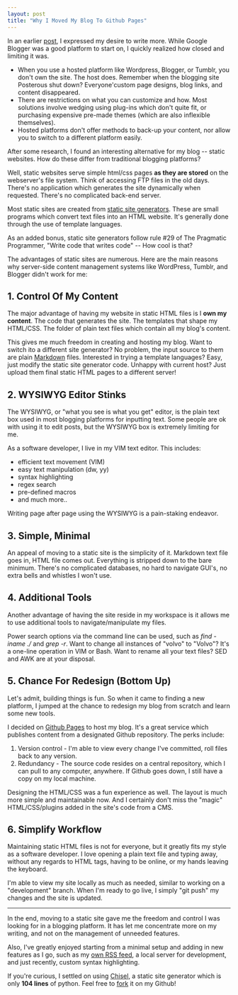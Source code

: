 ```yaml
---
layout: post
title: "Why I Moved My Blog To Github Pages"
---
```


In an earlier [post][1], I expressed my desire to write more. While Google Blogger was a good platform to start on, I quickly realized how closed and limiting it was.

*  When you use a hosted platform like Wordpress, Blogger, or Tumblr, you don't own the site. The host does. Remember when the blogging site Posterous shut down? Everyone'custom page designs, blog links, and content disappeared.
* There are restrictions on what you can customize and how. Most solutions involve wedging using plug-ins which don't quite fit, or purchasing expensive pre-made themes (which are also inflexible themselves).
* Hosted platforms don't offer methods to back-up your content, nor allow you to switch to a different platform easily.

After some research, I found an interesting alternative for my blog -- static websites. How do these differ from traditional blogging platforms?

Well, static websites serve simple html/css pages **as they are stored** on the webserver's file system. Think of accessing FTP files in the old days. There's no application which generates the site dynamically when requested. There's no complicated back-end server.

Most static sites are created from [static site generators][3]. These are small programs which convert text files into an HTML website. It's generally done through the use of template languages.

As an added bonus, static site generators follow rule #29 of The Pragmatic Programmer, "Write code that writes code" -- How cool is that?  

The advantages of static sites are numerous. Here are the main reasons why server-side content management systems like WordPress, Tumblr, and Blogger didn't work for me:

## 1. Control Of My Content ##

The major advantage of having my website in static HTML files is I **own my content**. The code that generates the site. The templates that shape my HTML/CSS. The folder of plain text files which contain all my blog's content.

This gives me much freedom in creating and hosting my blog. Want to switch ito a different site generator? No problem, the input source to them are plain [Markdown][5] files. Interested in trying a template languages? Easy, just modify the static site generator code. Unhappy with current host? Just upload them final static HTML pages to a different server!

## 2. WYSIWYG Editor Stinks ##

The WYSIWYG, or "what you see is what you get" editor, is the plain text box used in most blogging platforms for inputting text. Some people are ok with using it to edit posts, but the WYSIWYG box is extremely limiting for me.

As a software developer, I live in my VIM text editor. This includes:

+ efficient text movement (VIM)
+ easy text manipulation (dw, yy)
+ syntax highlighting
+ regex search
+ pre-defined macros
+ and much more..

Writing page after page using the WYSIWYG is a pain-staking endeavor.

## 3. Simple, Minimal ##

An appeal of moving to a static site is the simplicity of it. Markdown text file goes in, HTML file comes out. Everything is stripped down to the bare minimum. There's no complicated databases, no hard to navigate GUI's, no extra bells and whistles I won't use.

## 4. Additional Tools ##

Another advantage of having the site reside in my workspace is it allows me to use additional tools to navigate/manipulate my files.

Power search options via the command line can be used, such as *find -iname ./* and *grep -r*. Want to change all instances of "volvo" to "Volvo"? It's a one-line operation in VIM or Bash. Want to rename all your text files? SED and AWK are at your disposal.

## 5. Chance For Redesign (Bottom Up) ##

Let's admit, building things is fun. So when it came to finding a new platform, I jumped at the chance to redesign my blog from scratch and learn some new tools.

I decided on [Github Pages][2] to host my blog. It's a great service which publishes content from a designated Github repository. The perks include:

1. Version control - I'm able to view every change I've committed, roll files back to any version.
2. Redundancy - The source code resides on a central repository, which I can pull to any computer, anywhere. If Github goes down, I still have a copy on my local machine.

Designing the HTML/CSS was a fun experience as well. The layout is much more simple and maintainable now. And I certainly don't miss the "magic" HTML/CSS/plugins added in the site's code from a CMS.

## 6. Simplify Workflow ##

Maintaining static HTML files is not for everyone, but it greatly fits my style as a software developer. I love opening a plain text file and typing away, without any regards to HTML tags, having to be online, or my hands leaving the keyboard.

I'm able to view my site locally as much as needed, similar to working on a "development" branch. When I'm ready to go live, I simply "git push" my changes and the site is updated.

<hr>

In the end, moving to a static site gave me the freedom and control I was looking for in a blogging platform. It has let me concentrate more on my writing, and not on the management of unneeded features.

Also, I've greatly enjoyed starting from a minimal setup and adding in new features as I go, such as my [own RSS feed][7], a local server for development, and just recently, custom syntax highlighting.

If you're curious, I settled on using [Chisel][4], a static site generator which is only **104 lines** of python. Feel free to [fork][6] it on my Github!

[1]: /farewell-blogger.html
[2]: http://pages.github.com/
[3]: http://iwantmyname.com/blog/2011/02/list-static-website-generators.html
[4]: https://github.com/dz/chisel
[5]: http://tedwise.com/markdown/
[6]: https://github.com/alexle/alexle.github.com
[7]: /create-an-rss-feed-from-scratch.html
